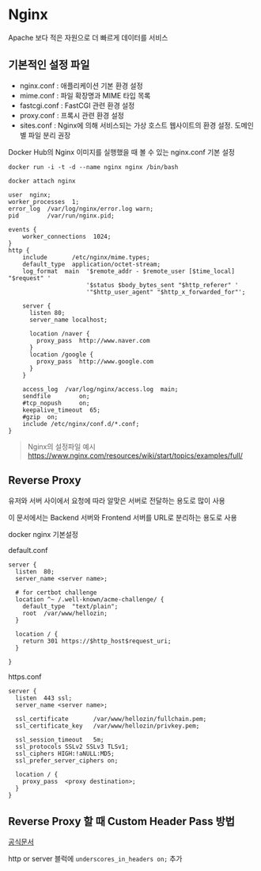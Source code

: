 # Nginx

Apache 보다 적은 자원으로 더 빠르게 데이터를 서비스

## 기본적인 설정 파일

- nginx.conf : 애플리케이션 기본 환경 설정
- mime.conf : 파일 확장명과 MIME 타입 목록
- fastcgi.conf : FastCGI 관련 환경 설정
- proxy.conf : 프록시 관련 환경 설정
- sites.conf : Nginx에 의해 서비스되는 가상 호스트 웹사이트의 환경 설정. 도메인 별 파일 분리 권장

Docker Hub의 Nginx 이미지를 실행했을 때 볼 수 있는 nginx.conf 기본 설정

`docker run -i -t -d --name nginx nginx /bin/bash`

`docker attach nginx`

```nginx
user  nginx;
worker_processes  1;
error_log  /var/log/nginx/error.log warn;
pid        /var/run/nginx.pid;

events {
    worker_connections  1024;
}
http {
    include       /etc/nginx/mime.types;
    default_type  application/octet-stream;
    log_format  main  '$remote_addr - $remote_user [$time_local] "$request" '
                      '$status $body_bytes_sent "$http_referer" '
                      '"$http_user_agent" "$http_x_forwarded_for"';

    server {
      listen 80;
      server_name localhost;

      location /naver {
        proxy_pass  http://www.naver.com
      }
      location /google {
        proxy_pass  http://www.google.com
      }
    }

    access_log  /var/log/nginx/access.log  main;
    sendfile        on;
    #tcp_nopush     on;
    keepalive_timeout  65;
    #gzip  on;
    include /etc/nginx/conf.d/*.conf;
}
```

> Nginx의 설정파일 예시
> https://www.nginx.com/resources/wiki/start/topics/examples/full/

## Reverse Proxy

유저와 서버 사이에서 요청에 따라 알맞은 서버로 전달하는 용도로 많이 사용

이 문서에서는 Backend 서버와 Frontend 서버를 URL로 분리하는 용도로 사용

docker nginx 기본설정

default.conf
```
server {
  listen  80;
  server_name <server name>;

  # for certbot challenge
  location ^~ /.well-known/acme-challenge/ {
    default_type  "text/plain";
    root  /var/www/hellozin;
  }

  location / {
    return 301 https://$http_host$request_uri;
  }

}
```

https.conf
```
server {
  listen  443 ssl;
  server_name <server name>;

  ssl_certificate       /var/www/hellozin/fullchain.pem;
  ssl_certificate_key   /var/www/hellozin/privkey.pem;

  ssl_session_timeout   5m;
  ssl_protocols SSLv2 SSLv3 TLSv1;
  ssl_ciphers HIGH:!aNULL:MD5;
  ssl_prefer_server_ciphers on;

  location / {
    proxy_pass  <proxy destination>;
  }
}
```

## Reverse Proxy 할 때 Custom Header Pass 방법

[공식문서](http://nginx.org/en/docs/http/ngx_http_core_module.html#underscores_in_headers)

http or server 블럭에 `underscores_in_headers on;` 추가